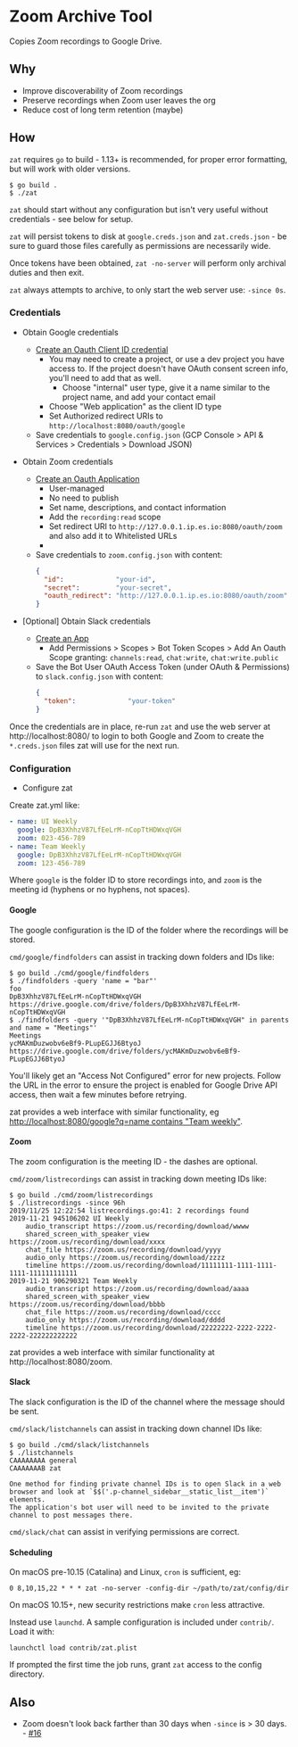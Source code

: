 # Zoom Archive Tool

Copies Zoom recordings to Google Drive.

## Why

* Improve discoverability of Zoom recordings
* Preserve recordings when Zoom user leaves the org
* Reduce cost of long term retention (maybe)

## How

`zat` requires `go` to build - 1.13+ is recommended, for proper error formatting, but will work with older versions.

```
$ go build .
$ ./zat
```

`zat` should start without any configuration but isn't very useful without credentials - see below for setup.

`zat` will persist tokens to disk at `google.creds.json` and `zat.creds.json` - be sure to guard those files carefully as permissions are necessarily wide.

Once tokens have been obtained, `zat -no-server` will perform only archival duties and then exit.

`zat` always attempts to archive, to only start the web server use: `-since 0s`.

### Credentials

* Obtain Google credentials
  * [Create an Oauth Client ID credential](https://console.cloud.google.com/apis/credentials)
    * You may need to create a project, or use a dev project you have access to. If the project doesn't have OAuth consent screen info, you'll need to add that as well.
      * Choose "internal" user type, give it a name similar to the project name, and add your contact email
    * Choose "Web application" as the client ID type
    * Set Authorized redirect URIs to `http://localhost:8080/oauth/google`
  * Save credentials to `google.config.json` (GCP Console > API & Services > Credentials > Download JSON)

* Obtain Zoom credentials
  * [Create an Oauth Application](https://marketplace.zoom.us/develop/create)
    * User-managed
    * No need to publish
    * Set name, descriptions, and contact information
    * Add the `recording:read` scope 
    * Set redirect URI to `http://127.0.0.1.ip.es.io:8080/oauth/zoom` and also add it to Whitelisted URLs
    * 
  * Save credentials to `zoom.config.json` with content:
    ```json
    {
      "id":             "your-id",
      "secret":         "your-secret",
      "oauth_redirect": "http://127.0.0.1.ip.es.io:8080/oauth/zoom"
    }
    ```
* [Optional] Obtain Slack credentials
  * [Create an App](https://api.slack.com/apps?new_app=1)
    * Add Permissions > Scopes > Bot Token Scopes > Add An Oauth Scope granting: `channels:read`, `chat:write`, `chat:write.public`
  * Save the Bot User OAuth Access Token (under OAuth & Permissions) to `slack.config.json` with content:
    ```json
    {
      "token":             "your-token"
    }
    ```

Once the credentials are in place, re-run `zat` and use the web server at http://localhost:8080/ to login to both Google and Zoom to create the `*.creds.json` files zat will use for the next run.

### Configuration

* Configure zat

Create zat.yml like:

```yaml
- name: UI Weekly
  google: DpB3XhhzV87LfEeLrM-nCopTtHDWxqVGH
  zoom: 023-456-789
- name: Team Weekly
  google: DpB3XhhzV87LfEeLrM-nCopTtHDWxqVGH
  zoom: 123-456-789
```

Where `google` is the folder ID to store recordings into, and `zoom` is the meeting id (hyphens or no hyphens, not spaces).

#### Google

The google configuration is the ID of the folder where the recordings will be stored.

`cmd/google/findfolders` can assist in tracking down folders and IDs like:

```
$ go build ./cmd/google/findfolders
$ ./findfolders -query 'name = "bar"'
foo                                                          DpB3XhhzV87LfEeLrM-nCopTtHDWxqVGH https://drive.google.com/drive/folders/DpB3XhhzV87LfEeLrM-nCopTtHDWxqVGH
$ ./findfolders -query '"DpB3XhhzV87LfEeLrM-nCopTtHDWxqVGH" in parents and name = "Meetings"'
Meetings                                                     ycMAKmDuzwobv6eBf9-PLupEGJJ6BtyoJ https://drive.google.com/drive/folders/ycMAKmDuzwobv6eBf9-PLupEGJJ6BtyoJ
```

You'll likely get an "Access Not Configured" error for new projects. Follow the URL in the error to ensure the project is enabled for Google Drive API access, then wait a few minutes before retrying.

zat provides a web interface with similar functionality, eg [http://localhost:8080/google?q=name contains "Team weekly"](http://localhost:8080/google?q=name%20contains%20%27Team%20weekly%27).

#### Zoom

The zoom configuration is the meeting ID - the dashes are optional.

`cmd/zoom/listrecordings` can assist in tracking down meeting IDs like:

```
$ go build ./cmd/zoom/listrecordings
$ ./listrecordings -since 96h
2019/11/25 12:22:54 listrecordings.go:41: 2 recordings found
2019-11-21 945106202 UI Weekly
	audio_transcript https://zoom.us/recording/download/wwww
	shared_screen_with_speaker_view https://zoom.us/recording/download/xxxx
	chat_file https://zoom.us/recording/download/yyyy
	audio_only https://zoom.us/recording/download/zzzz
	timeline https://zoom.us/recording/download/11111111-1111-1111-1111-111111111111
2019-11-21 906290321 Team Weekly
	audio_transcript https://zoom.us/recording/download/aaaa
	shared_screen_with_speaker_view https://zoom.us/recording/download/bbbb
	chat_file https://zoom.us/recording/download/cccc
	audio_only https://zoom.us/recording/download/dddd
	timeline https://zoom.us/recording/download/22222222-2222-2222-2222-222222222222
```

zat provides a web interface with similar functionality at http://localhost:8080/zoom.

#### Slack

The slack configuration is the ID of the channel where the message should be sent.

`cmd/slack/listchannels` can assist in tracking down channel IDs like:

```
$ go build ./cmd/slack/listchannels
$ ./listchannels
CAAAAAAAA general
CAAAAAAAB zat

One method for finding private channel IDs is to open Slack in a web browser and look at `$$('.p-channel_sidebar__static_list__item')` elements.
The application's bot user will need to be invited to the private channel to post messages there.
```

`cmd/slack/chat` can assist in verifying permissions are correct.

#### Scheduling

On macOS pre-10.15 (Catalina) and Linux, `cron` is sufficient, eg:

```
0 8,10,15,22 * * * zat -no-server -config-dir ~/path/to/zat/config/dir
```

On macOS 10.15+, new security restrictions make `cron` less attractive.

Instead use `launchd`.
A sample configuration is included under `contrib/`.
Load it with:
```
launchctl load contrib/zat.plist
```

If prompted the first time the job runs, grant `zat` access to the config directory.

## Also

* Zoom doesn't look back farther than 30 days when `-since` is > 30 days. - [#16](https://github.com/graphaelli/zat/issues/16)
